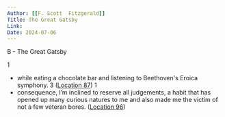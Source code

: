 ```yaml
---
Author: [[F. Scott  Fitzgerald]]
Title: The Great Gatsby
Link: 
Date: 2024-07-06
---
```

B - The Great Gatsby

1
- while eating a chocolate bar and listening to Beethoven's Eroica symphony. 3 ([Location 87](https://readwise.io/to_kindle?action=open&asin=B096QM13NR&location=87))
1
- consequence, I’m inclined to reserve all judgements, a habit that has opened up many curious natures to me and also made me the victim of not a few veteran bores. ([Location 96](https://readwise.io/to_kindle?action=open&asin=B096QM13NR&location=96))
